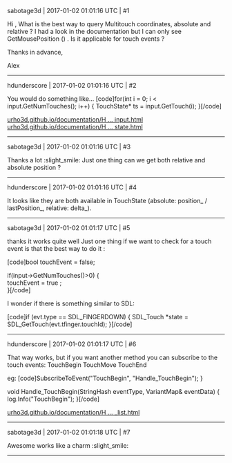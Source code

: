 sabotage3d | 2017-01-02 01:01:16 UTC | #1

Hi ,
What is the best way to query Multitouch coordinates, absolute and relative ? 
I had a look in the documentation but I can only see GetMousePosition () . Is it applicable for touch events ?

Thanks in advance,

Alex

-------------------------

hdunderscore | 2017-01-02 01:01:16 UTC | #2

You would do something like...
[code]for(int i = 0; i < input.GetNumTouches(); i++)
{
    TouchState* ts = input.GetTouch(i);
}[/code]

[urho3d.github.io/documentation/H ... input.html](http://urho3d.github.io/documentation/HEAD/class_urho3_d_1_1_input.html)
[urho3d.github.io/documentation/H ... state.html](http://urho3d.github.io/documentation/HEAD/struct_urho3_d_1_1_touch_state.html)

-------------------------

sabotage3d | 2017-01-02 01:01:16 UTC | #3

Thanks a lot :slight_smile:
Just one thing can we get both relative and absolute position ?

-------------------------

hdunderscore | 2017-01-02 01:01:16 UTC | #4

It looks like they are both available in TouchState (absolute: position_ / lastPosition_, relative: delta_).

-------------------------

sabotage3d | 2017-01-02 01:01:17 UTC | #5

thanks it works quite well
Just one thing if we want to check for a touch event is that the best way to do it :


[code]bool touchEvent = false;

if(input->GetNumTouches()>0) 
{  
	touchEvent = true ;  
}[/code]

I wonder if there is something similar to SDL:

[code]if (evt.type == SDL_FINGERDOWN) {
    SDL_Touch *state = SDL_GetTouch(evt.tfinger.touchId);
}[/code]

-------------------------

hdunderscore | 2017-01-02 01:01:17 UTC | #6

That way works, but if you want another method you can subscribe to the touch events:
TouchBegin
TouchMove
TouchEnd

eg:
[code]SubscribeToEvent("TouchBegin", "Handle_TouchBegin");
}

void Handle_TouchBegin(StringHash eventType, VariantMap& eventData)
{
    log.Info("TouchBegin");
}[/code]

[urho3d.github.io/documentation/H ... _list.html](http://urho3d.github.io/documentation/HEAD/_event_list.html)

-------------------------

sabotage3d | 2017-01-02 01:01:18 UTC | #7

Awesome works like a charm :slight_smile:

-------------------------

